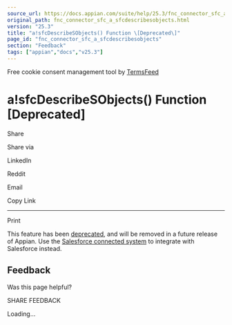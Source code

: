 ```yaml
---
source_url: https://docs.appian.com/suite/help/25.3/fnc_connector_sfc_a_sfcdescribesobjects.html
original_path: fnc_connector_sfc_a_sfcdescribesobjects.html
version: "25.3"
title: "a!sfcDescribeSObjects() Function \[Deprecated\]"
page_id: "fnc_connector_sfc_a_sfcdescribesobjects"
section: "Feedback"
tags: ["appian","docs","v25.3"]
---
```



Free cookie consent management tool by [TermsFeed](https://www.termsfeed.com/)

# a!sfcDescribeSObjects() Function \[Deprecated\]

Share

Share via

LinkedIn

Reddit

Email

Copy Link

* * *

Print

This feature has been [deprecated](Deprecated_Features.html), and will be removed in a future release of Appian. Use the [Salesforce connected system](salesforce-connected-system.html) to integrate with Salesforce instead.

## Feedback

Was this page helpful?

SHARE FEEDBACK

Loading...